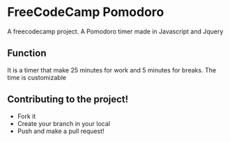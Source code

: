 # FreeCodeCamp Pomodoro

A freecodecamp project. A Pomodoro timer made in Javascript and Jquery

## Function

It is a timer that make 25 minutes for work and  5 minutes for breaks. The time is customizable




## Contributing to the project!

*  Fork it 
*  Create your branch in your local
*  Push and make a pull request!
